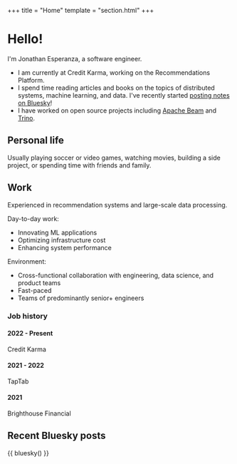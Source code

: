 +++
title = "Home"
template = "section.html"
+++

# Hello!
I'm Jonathan Esperanza, a software engineer.
* I am currently at Credit Karma, working on the Recommendations Platform.
* I spend time reading articles and books on the topics of distributed systems, machine learning, and data. I've recently started [posting notes on Bluesky](https://bsky.app/profile/jonathanesperanza.com)!
* I have worked on open source projects including [Apache Beam](https://beam.apache.org/) and [Trino](https://trino.io/).

## Personal life
Usually playing soccer or video games, watching movies, building a side project, or spending time with friends and family.

## Work
Experienced in recommendation systems and large-scale data processing. 

Day-to-day work:
- Innovating ML applications
- Optimizing infrastructure cost
- Enhancing system performance

Environment:
- Cross-functional collaboration with engineering, data science, and product teams
- Fast-paced
- Teams of predominantly senior+ engineers

### Job history
#### 2022 - Present
Credit Karma

#### 2021 - 2022
TapTab

#### 2021
Brighthouse Financial


## Recent Bluesky posts
{{ bluesky() }}
